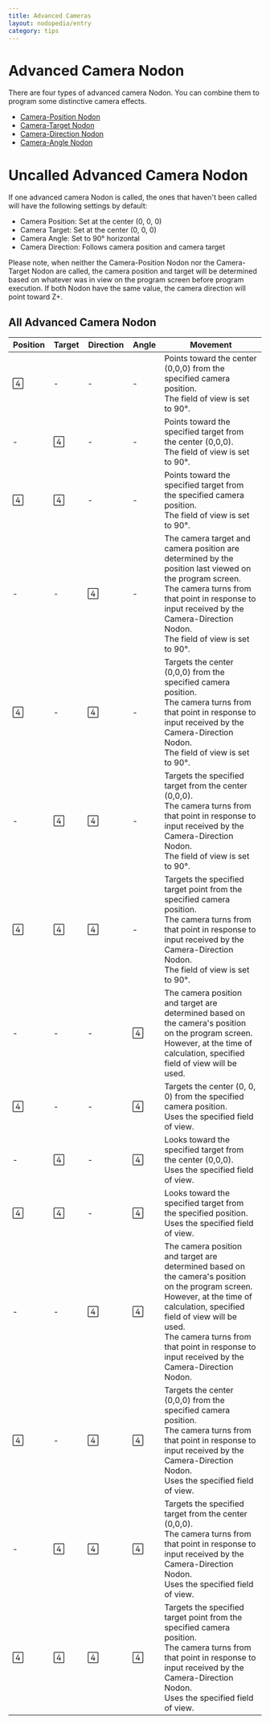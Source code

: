 ```yaml
---
title: Advanced Cameras
layout: nodopedia/entry
category: tips
---
```


# Advanced Camera Nodon
There are four types of advanced camera Nodon. You can combine them to program some distinctive camera effects.

- <a href="/tools/nodopedia/object/camera-position-nodon">Camera-Position Nodon</a>
- <a href="/tools/nodopedia/object/camera-target-nodon">Camera-Target Nodon</a>
- <a href="/tools/nodopedia/object/camera-direction-nodon">Camera-Direction Nodon</a>
- <a href="/tools/nodopedia/object/camera-angle-nodon">Camera-Angle Nodon</a>

# Uncalled Advanced Camera Nodon
If one advanced camera Nodon is called, the ones that haven't been called will have the following settings by default:

- Camera Position: Set at the center (0, 0, 0)
- Camera Target: Set at the center (0, 0, 0)
- Camera Angle: Set to 90° horizontal
- Camera Direction: Follows camera position and camera target

Please note, when neither the Camera-Position Nodon nor the Camera-Target Nodon are called, the camera position and target will be determined based on whatever was in view on the program screen before program execution. If both Nodon have the same value, the camera direction will point toward Z+.

## All Advanced Camera Nodon

<table class="even"><thead><tr><th>Position</th><th>Target</th><th>Direction</th><th>Angle</th><th style="width: 40%;">Movement</th></tr></thead><tbody><tr><td></td><td>-</td><td>-</td><td>-</td><td>Points toward the center (0,0,0) from the specified camera position.<br>The field of view is set to 90°.</td></tr><tr><td>-</td><td></td><td>-</td><td>-</td><td>Points toward the specified target from the center (0,0,0).<br>The field of view is set to 90°.</td></tr><tr><td></td><td></td><td>-</td><td>-</td><td>Points toward the specified target from the specified camera position.<br>The field of view is set to 90°.</td></tr><tr><td>-</td><td>-</td><td></td><td>-</td><td>The camera target and camera position are determined by the position last viewed on the program screen.<br>The camera turns from that point in response to input received by the Camera-Direction Nodon.<br>The field of view is set to 90°.</td></tr><tr><td></td><td>-</td><td></td><td>-</td><td>Targets the center (0,0,0) from the specified camera position.<br>The camera turns from that point in response to input received by the Camera-Direction Nodon.<br>The field of view is set to 90°.</td></tr><tr><td>-</td><td></td><td></td><td>-</td><td>Targets the specified target from the center (0,0,0).<br>The camera turns from that point in response to input received by the Camera-Direction Nodon.<br>The field of view is set to 90°.</td></tr><tr><td></td><td></td><td></td><td>-</td><td>Targets the specified target point from the specified camera position.<br>The camera turns from that point in response to input received by the Camera-Direction Nodon.<br>The field of view is set to 90°.</td></tr><tr><td>-</td><td>-</td><td>-</td><td></td><td>The camera position and target are determined based on the camera's position on the program screen. However, at the time of calculation, specified field of view will be used.</td></tr><tr><td></td><td>-</td><td>-</td><td></td><td>Targets the center (0, 0, 0) from the specified camera position.<br>Uses the specified field of view.</td></tr><tr><td>-</td><td></td><td>-</td><td></td><td>Looks toward the specified target from the center (0,0,0).<br>Uses the specified field of view.</td></tr><tr><td></td><td></td><td>-</td><td></td><td>Looks toward the specified target from the specified position.<br>Uses the specified field of view.</td></tr><tr><td>-</td><td>-</td><td></td><td></td><td>The camera position and target are determined based on the camera's position on the program screen. However, at the time of calculation, specified field of view will be used.<br>The camera turns from that point in response to input received by the Camera-Direction Nodon.</td></tr><tr><td></td><td>-</td><td></td><td></td><td>Targets the center (0,0,0) from the specified camera position.<br>The camera turns from that point in response to input received by the Camera-Direction Nodon.<br>Uses the specified field of view.</td></tr><tr><td>-</td><td></td><td></td><td></td><td>Targets the specified target from the center (0,0,0).<br>The camera turns from that point in response to input received by the Camera-Direction Nodon.<br>Uses the specified field of view.</td></tr><tr><td></td><td></td><td></td><td></td><td>Targets the specified target point from the specified camera position.<br>The camera turns from that point in response to input received by the Camera-Direction Nodon.<br>Uses the specified field of view.</td></tr></tbody></table>